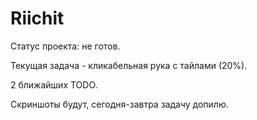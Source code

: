 # Riichit

Статус проекта: не готов.

Текущая задача - кликабельная рука с тайлами (20%).

2 ближайших TODO.

Скриншоты будут, сегодня-завтра задачу допилю.
